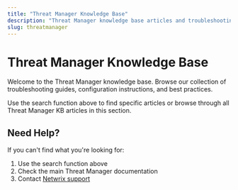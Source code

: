 ```yaml
---
title: "Threat Manager Knowledge Base"
description: "Threat Manager knowledge base articles and troubleshooting guides"
slug: threatmanager
---
```


# Threat Manager Knowledge Base

Welcome to the Threat Manager knowledge base. Browse our collection of troubleshooting guides, configuration instructions, and best practices.

Use the search function above to find specific articles or browse through all Threat Manager KB articles in this section.

## Need Help?

If you can't find what you're looking for:
1. Use the search function above
2. Check the main Threat Manager documentation
3. Contact [Netwrix support](https://www.netwrix.com/support.html)